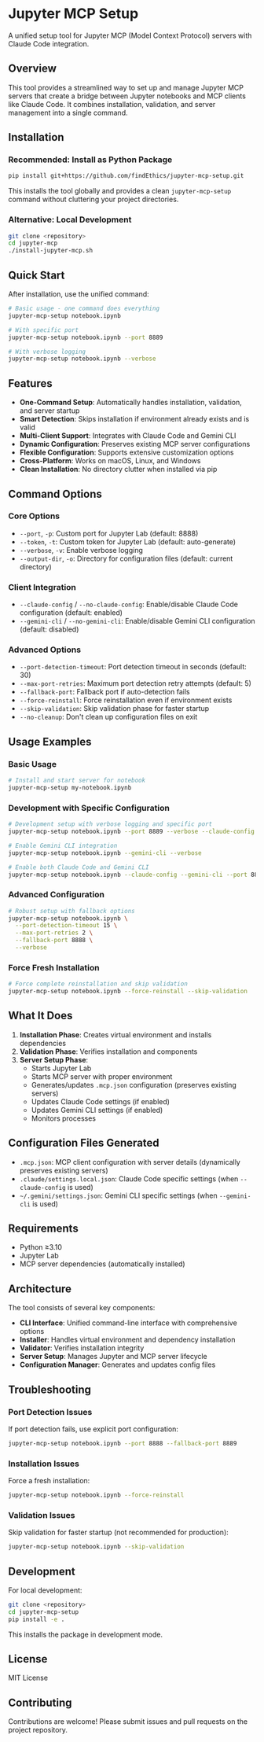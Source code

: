 # Jupyter MCP Setup

A unified setup tool for Jupyter MCP (Model Context Protocol) servers with Claude Code integration.

## Overview

This tool provides a streamlined way to set up and manage Jupyter MCP servers that create a bridge between Jupyter notebooks and MCP clients like Claude Code. It combines installation, validation, and server management into a single command.

## Installation

### Recommended: Install as Python Package

```bash
pip install git+https://github.com/findEthics/jupyter-mcp-setup.git
```

This installs the tool globally and provides a clean `jupyter-mcp-setup` command without cluttering your project directories.

### Alternative: Local Development

```bash
git clone <repository>
cd jupyter-mcp
./install-jupyter-mcp.sh
```

## Quick Start

After installation, use the unified command:

```bash
# Basic usage - one command does everything
jupyter-mcp-setup notebook.ipynb

# With specific port
jupyter-mcp-setup notebook.ipynb --port 8889

# With verbose logging
jupyter-mcp-setup notebook.ipynb --verbose
```

## Features

- **One-Command Setup**: Automatically handles installation, validation, and server startup
- **Smart Detection**: Skips installation if environment already exists and is valid
- **Multi-Client Support**: Integrates with Claude Code and Gemini CLI
- **Dynamic Configuration**: Preserves existing MCP server configurations
- **Flexible Configuration**: Supports extensive customization options
- **Cross-Platform**: Works on macOS, Linux, and Windows
- **Clean Installation**: No directory clutter when installed via pip

## Command Options

### Core Options
- `--port`, `-p`: Custom port for Jupyter Lab (default: 8888)
- `--token`, `-t`: Custom token for Jupyter Lab (default: auto-generate)
- `--verbose`, `-v`: Enable verbose logging
- `--output-dir`, `-o`: Directory for configuration files (default: current directory)

### Client Integration
- `--claude-config` / `--no-claude-config`: Enable/disable Claude Code configuration (default: enabled)
- `--gemini-cli` / `--no-gemini-cli`: Enable/disable Gemini CLI configuration (default: disabled)

### Advanced Options
- `--port-detection-timeout`: Port detection timeout in seconds (default: 30)
- `--max-port-retries`: Maximum port detection retry attempts (default: 5)
- `--fallback-port`: Fallback port if auto-detection fails
- `--force-reinstall`: Force reinstallation even if environment exists
- `--skip-validation`: Skip validation phase for faster startup
- `--no-cleanup`: Don't clean up configuration files on exit

## Usage Examples

### Basic Usage
```bash
# Install and start server for notebook
jupyter-mcp-setup my-notebook.ipynb
```

### Development with Specific Configuration
```bash
# Development setup with verbose logging and specific port
jupyter-mcp-setup notebook.ipynb --port 8889 --verbose --claude-config

# Enable Gemini CLI integration
jupyter-mcp-setup notebook.ipynb --gemini-cli --verbose

# Enable both Claude Code and Gemini CLI
jupyter-mcp-setup notebook.ipynb --claude-config --gemini-cli --port 8889
```

### Advanced Configuration
```bash
# Robust setup with fallback options
jupyter-mcp-setup notebook.ipynb \
  --port-detection-timeout 15 \
  --max-port-retries 2 \
  --fallback-port 8888 \
  --verbose
```

### Force Fresh Installation
```bash
# Force complete reinstallation and skip validation
jupyter-mcp-setup notebook.ipynb --force-reinstall --skip-validation
```

## What It Does

1. **Installation Phase**: Creates virtual environment and installs dependencies
2. **Validation Phase**: Verifies installation and components
3. **Server Setup Phase**: 
   - Starts Jupyter Lab
   - Starts MCP server with proper environment
   - Generates/updates `.mcp.json` configuration (preserves existing servers)
   - Updates Claude Code settings (if enabled)
   - Updates Gemini CLI settings (if enabled)
   - Monitors processes

## Configuration Files Generated

- `.mcp.json`: MCP client configuration with server details (dynamically preserves existing servers)
- `.claude/settings.local.json`: Claude Code specific settings (when `--claude-config` is used)
- `~/.gemini/settings.json`: Gemini CLI specific settings (when `--gemini-cli` is used)

## Requirements

- Python ≥3.10
- Jupyter Lab
- MCP server dependencies (automatically installed)

## Architecture

The tool consists of several key components:

- **CLI Interface**: Unified command-line interface with comprehensive options
- **Installer**: Handles virtual environment and dependency installation
- **Validator**: Verifies installation integrity
- **Server Setup**: Manages Jupyter and MCP server lifecycle
- **Configuration Manager**: Generates and updates config files

## Troubleshooting

### Port Detection Issues
If port detection fails, use explicit port configuration:
```bash
jupyter-mcp-setup notebook.ipynb --port 8888 --fallback-port 8889
```

### Installation Issues
Force a fresh installation:
```bash
jupyter-mcp-setup notebook.ipynb --force-reinstall
```

### Validation Issues
Skip validation for faster startup (not recommended for production):
```bash
jupyter-mcp-setup notebook.ipynb --skip-validation
```

## Development

For local development:

```bash
git clone <repository>
cd jupyter-mcp-setup
pip install -e .
```

This installs the package in development mode.

## License

MIT License

## Contributing

Contributions are welcome! Please submit issues and pull requests on the project repository.
